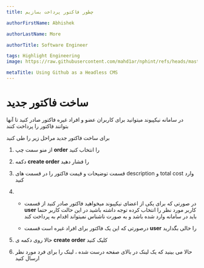 ```yaml
---
title: چطور فاکتور پرداخت بسازیم

authorFirstName: Abhishek

authorLastName: More

authorTitle: Software Engineer

tags: Highlight Engineering
image: https://raw.githubusercontent.com/mahd1ar/nphint/refs/heads/master/images/invoice-invoicing-online-service-pay-vector-18943853.webp

metaTitle: Using Github as a Headless CMS
---
```


# ساخت فاکتور جدید

در سامانه نیکپیوند میتوانید برای کاربران عضو و افراد غیره فاکتور صادر کنید تا آنها بتوانند فاکتور را پرداخت کنند

برای ساخت فاکتور جدید مراحل زیر را طی کنید 

1. از منو سمت چپ **order** را انتخاب کنید

2. دکمه **create order** را فشار دهید

3. قسمت توضیحات و قیمت فاکتور را در قسمت های description و total cost وارد کنید

4. 
    - در صورتی که برای یکی از اعضای نیکپیوند میخواهید فاکتور صادر کنید از قسمت **user** کاربر مورد نظر را انتخاب کرده
    توجه داشته باشید در این حالت کاربر حتما باید در سامانه وارد شده باشد و به صورت ناشناس نمیتواند اقدام به پرداخت کند

    - درصورتی که این یک فاکتور برای افراد غیره است قسمت **user** را خالی بگدارید

5. حالا روی دکمه ی **create order** کلیک کنید

6. حالا می بینید که یک لینک در بالای صفحه درست شده ، لینک را برای فرد مورد نظر ارسال کنید